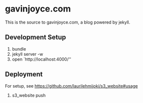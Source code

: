 # gavinjoyce.com

This is the source to gavinjoyce.com, a blog powered by jekyll.

## Development Setup

1. bundle
2. jekyll server -w
3. open `http://localhost:4000/''

## Deployment

For setup, see https://github.com/laurilehmijoki/s3_website#usage

1. s3_website push
